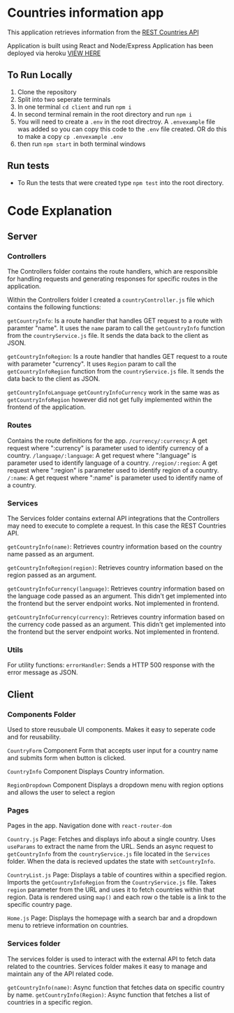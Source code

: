 # Countries information app 
This application retrieves information from the [REST Countries API](https://restcountries.com/) 

Application is built using React and Node/Express
Application has been deployed via heroku [VIEW HERE](https://countries-information.herokuapp.com/)

## To Run Locally
1. Clone the repository
2. Split into two seperate terminals
3. In one terminal `cd client` and run `npm i`
4. In second terminal remain in the root directory and run `npm i`
5. You will need to create a `.env` in the root directroy. A `.envexample` file was added so you can copy this code to the `.env` file created. OR do this to make a copy `cp .envexample .env` 
6. then run `npm start` in both terminal windows

## Run tests
- To Run the tests that were created type `npm test` into the root directory.

# Code Explanation
## Server 
### Controllers
The Controllers folder contains the route handlers, which are responsible for handling requests and generating responses for specific routes in the application.

Within the Controllers folder I created a `countryController.js` file which contains the following functions: 

`getCountryInfo`: Is a route handler that handles GET request to a route with paramter "name". It uses the `name` param to call the `getCountryInfo` function from the `countryService.js` file. It sends the data back to the client as JSON. 

`getCountryInfoRegion`: Is a route handler that handles GET request to a route with parameter "currency". It uses `Region` param to call the `getCountryInfoRegion` function from the `countryService.js` file. It sends the data back to the client as JSON. 

`getCountryInfoLanguage` `getCountryInfoCurrency` work in the same was as `getCountryInfoRegion` however did not get fully implemented within the frontend of the application. 

### Routes
Contains the route definitions for the app.
`/currency/:currency`: A get request where ":currency" is parameter used to identify currency of a country.
`/language/:language`: A get request where ":language" is parameter used to identify language of a country.
`/region/:region`: A get request where ":region" is parameter used to identify region of a country.
`/:name`:  A get request where ":name" is parameter used to identify name of a country.

### Services
The Services folder contains external API integrations that the Controllers may need to execute to complete a request. In this case the REST Countries API. 

`getCountryInfo(name)`: Retrieves country information based on the country name passed as an argument.

`getCountryInfoRegion(region)`: Retrieves country information based on the region passed as an argument.

`getCountryInfoCurrency(language)`: Retrieves country information based on the language code passed as an argument. This didn't get implemented into the frontend but the server endpoint works. Not implemented in frontend.

`getCountryInfoCurrency(currency)`: Retrieves country information based on the currency code passed as an argument. This didn't get implemented into the frontend but the server endpoint works. Not implemented in frontend.

### Utils
For utility functions:
`errorHandler`: Sends a HTTP 500 response with the error message as JSON. 

## Client
### Components Folder
Used to store reusubale UI components. Makes it easy to seperate code and for reusability. 

`CountryForm` Component
Form that accepts user input for a country name and submits form when button is clicked. 

`CountryInfo` Component
Displays Country information. 

`RegionDropdown` Component
Displays a dropdown menu with region options and allows the user to select a region

### Pages
Pages in the app. Navigation done with `react-router-dom`

`Country.js` Page:
Fetches and displays info about a single country. Uses `useParams` to extract the name from the URL. Sends an async request to `getCountryInfo` from the `countryService.js` file located in the `Services` folder. When the data is recieved updates the state with `setCountryInfo`.

`CountryList.js` Page: 
Displays a table of countires within a specified region. Imports the `getCountryInfoRegion` from the `CountryService.js` file. 
Takes `region` parameter from the URL and uses it to fetch countries within that region. Data is rendered using `map()` and each row o the table is a link to the specific country page. 

`Home.js` Page:
Displays the homepage with a search bar and a dropdown menu to retrieve information on countries. 

### Services folder
The services folder is used to interact with the external API to fetch data related to the countries. Services folder makes it easy to manage and maintain any of the API related code. 

`getCountryInfo(name)`: Async function that fetches data on specific country by name. 
`getCountryInfo(Region)`: Async function that fetches a list of countries in a specific region. 


